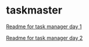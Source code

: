 # taskmaster

[Readme for task manager day 1](https://github.com/sadhikari07/taskmaster/blob/master/taskManagerDay1.md)

[Readme for task manager day 2](https://github.com/sadhikari07/taskmaster/blob/master/taskManagerDay2.md)

